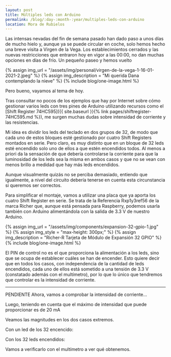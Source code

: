 ```yaml
---
layout: post
title: Múltiples leds con Arduino
permalink: /blog/:day-:month-:year/multiples-leds-con-arduino
location: Mora de Rubielos
---
```

Las intensas nevadas del fin de semana pasado han dado paso a unos días de 
mucho hielo y, aunque ya se puede circular en coche, solo hemos hecho una breve
visita a Virgen de la Vega. Los establecimientos cerrados y las nuevas 
restricciones que entraron hoy en vigor a las 00:00, no dan muchas opciones en
días de frío. Un pequeño paseo y hemos vuelto

{% assign img_url = "/assets/img/personal/virgen-de-la-vega-1-16-01-2021-2.jpeg" %}
{% assign img_description = "Mi querida Dana contemplando la nieve" %}
{% include blog/one-image.html %}

Pero bueno, vayamos  al tema de hoy. 

Tras consultar no pocos de los ejemplos que hay por Internet sobre cómo 
gestionar varios leds con tres pines de Arduino utilizando recursos
como el [Shift Register 74HC595]({{ site.baseurl }}{% link pages/shiftregister-74HC595.md %}), 
me surgen muchas dudas sobre intensidad de corriente y las resistencias.

Mi idea es dividir los leds del teclado en dos grupos de 32, de modo que cada uno
de estos bloques esté gestionado por cuatro Shift Registers montados en serie.
Pero claro, es muy distinto que en un bloque de 32 leds esté encendido solo uno de 
ellos a que estén encendidos todos. Al menos a priori da la sensación de que
debería controlarse la corriente para que la luminosidad de los leds sea la misma
en ambos casos y que no se vean con menos brillo a medidad que hay más leds 
encendidos.

Aunque visualmente quizás no se perciba demasiado, entiendo que igualmente, 
a nivel del circuito debería tenerse en cuenta esta circunstancia si queremos
ser correctos.

Para simplificar el montaje, vamos a utilizar una placa que ya aporta los cuatro
Shift Register en serie. Se trata de la Referencia Rxp1y3ref56 de la marca Richer 
que, aunque está pensada para Raspberry, podemos usarla también con Arduino 
alimentándola con la salida de 3.3 V de nuestro Arduino.

{% assign img_url = "/assets/img/components/expansion-32-gpio-1.jpg" %}
{% assign img_style = "max-height: 300px;" %}
{% assign img_description = "Richer-R Tarjeta de Módulo de Expansión 32 GPIO" %}
{% include blog/one-image.html %}

El PIN de control no es el que proporciona la alimentación a los leds, sino que se
ocupa de establecer cuáles se han de encender. Esto
quiere decir que en todos los casos, con independencia de la cantidad de leds
encendidos, cada uno de ellos está sometido a una tensión de 3.3 V (constatado además 
con el multímetro), por lo que lo único que tendremos que controlar es la intensidad
de corriente.


---------
PENDIENTE
Ahora, vamos a comprobar la intensidad de corriente...


Luego, teniendo en cuenta que el máximo de intensidad 
que puede proporcionar es de 20 mA 



Veamos las magnitudes en los dos casos extremos.

Con un led de los 32 encencido:




Con los 32 leds encendidos:



Vamos a verificarlo con el multímetro a ver qué obtenemos.